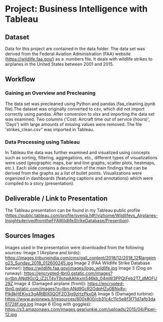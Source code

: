# Project: Business Intelligence with Tableau

## Dataset

Data for this project are contained in the data folder. The data set was derived from the Federal Aviation Administration (FAA) website (https://wildlife.faa.gov/) as a .numbers file. It deals with wildlife strikes to airplanes in the United States between 2001 and 2015.

## Workflow

### Gaining an Overview and Precleaning

The data set was precleaned using Python and pandas (faa_cleaning.ipynb file).The dataset was originally converted to csv, which did not import correctly using pandas. After conversion to xlsx and importing the data set was examined. Two columns ('Cost: Aircraft time out of service (hours)', 'Days') with large amounts of missing values were removed. The file 'strikes_clean.csv" was imported in Tableau.

### Data Processing using Tableau

In Tableau the data was further examined and visualized using concepts such as sorting, filtering, aggregations, etc., different types of visualizations were used (geographic maps, bar and line graphs, scatter plots, heatmaps, etc.). Each slide contains a description of the main findings that can be derived from the graphs as a list of bullet points. Visualizations were organized in dashboards (featuring captions and annotations) which were compiled to a story (presentation).

## Deliverable / Link to Presentation

The Tableau presentation can be found in my Tableau public profile (https://public.tableau.com/profile/svenja.h#!/vizhome/Wildlifevs_Airplanes-InsightsderivedfromtheFFAWildlifeStrikeDatabase/Presention).

## Sources Images

Images used in the presentation were downloaded from the following sources:
Image 1 (Airplane and birds):
https://images.tribuneindia.com/cms/gall_content/2018/12/2018_12$largeimg23_Sunday_2018_012600245.jpg
Image 2 (FAA Wildlife Strike Database banner):
https://wildlife.faa.gov/images/logo_wildlife.jpg
Image 3 (Dog on runway):
https://encrypted-tbn0.gstatic.com/images?q=tbn:ANd9GcQ_iZ2LT4yT9otwAAhkxm546kb_04mW3PPQtFeb2T7_dMOFU29Z
Image 4 (Damaged airplane (front)):
https://encrypted-tbn0.gstatic.com/images?q=tbn:ANd9GcR2OdpHZu0BNx8y-PIk8kHEKiyz3gARtBlX0QOF2O3jg9zHzPkx0A
Image 5 (Damaged turbine):
https://www.avionews.it/resources/800x800/cb31c4c11c5e8f3f71d7afb3da61726f.jpg.jpg
Image 6 (Dog with goggles):
https://s3.amazonaws.com/images.gearjunkie.com/uploads/2015/04/Piper-12.jpg